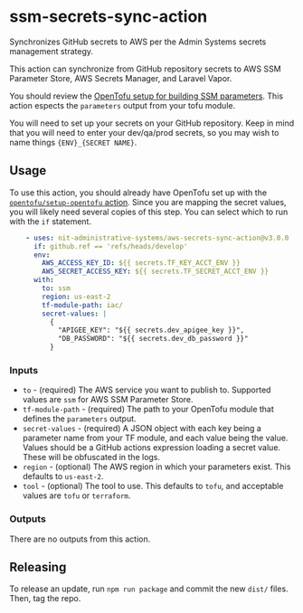 # ssm-secrets-sync-action
Synchronizes GitHub secrets to AWS per the Admin Systems secrets management strategy.

This action can synchronize from GitHub repository secrets to AWS SSM Parameter Store, AWS Secrets Manager, and Laravel Vapor.

You should review the [OpenTofu setup for building SSM parameters](https://nit-administrative-systems.github.io/AS-CloudDocs/infrastructure/secrets.html#terraform-setup). This action espects the `parameters` output from your tofu module.

You will need to set up your secrets on your GitHub repository. Keep in mind that you will need to enter your dev/qa/prod secrets, so you may wish to name things `{ENV}_{SECRET NAME}`.

## Usage
To use this action, you should already have OpenTofu set up with the [`opentofu/setup-opentofu` action](https://github.com/marketplace/actions/opentofu-setup-tofu). Since you are mapping the secret values, you will likely need several copies of this step. You can select which to run with the `if` statement.

```yaml
    - uses: nit-administrative-systems/aws-secrets-sync-action@v3.0.0
      if: github.ref == 'refs/heads/develop'
      env: 
        AWS_ACCESS_KEY_ID: ${{ secrets.TF_KEY_ACCT_ENV }}
        AWS_SECRET_ACCESS_KEY: ${{ secrets.TF_SECRET_ACCT_ENV }} 
      with:
        to: ssm
        region: us-east-2
        tf-module-path: iac/
        secret-values: |
          {
            "APIGEE_KEY": "${{ secrets.dev_apigee_key }}",
            "DB_PASSWORD": "${{ secrets.dev_db_password }}"
          }
```

### Inputs
- `to` - (required) The AWS service you want to publish to. Supported values are `ssm` for AWS SSM Parameter Store.
- `tf-module-path` - (required) The path to your OpenTofu module that defines the `parameters` output.
- `secret-values` - (required) A JSON object with each key being a parameter name from your TF module, and each value being the value. Values should be a GitHub actions expression loading a secret value. These will be obfuscated in the logs.
- `region` - (optional) The AWS region in which your parameters exist. This defaults to `us-east-2`.
- `tool` - (optional) The tool to use. This defaults to `tofu`, and acceptable values are `tofu` or `terraform`.

### Outputs
There are no outputs from this action.

## Releasing
To release an update, run `npm run package` and commit the new `dist/` files. Then, tag the repo.
